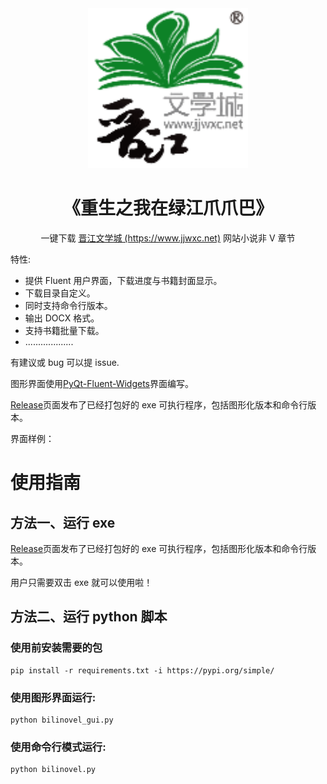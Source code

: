 <div align="center">
  <img src="assets/logo.png" width="256"/> 
</div>

<h1 align="center">
  《重生之我在绿江爪爪巴》
</h1>
<p align="center">
  一键下载
  <a href="https://www.jjwxc.net">晋江文学城 (https://www.jjwxc.net)</a> 
  网站小说非 V 章节
</p>

特性:

-   提供 Fluent 用户界面，下载进度与书籍封面显示。
-   下载目录自定义。
-   同时支持命令行版本。
-   输出 DOCX 格式。
-   支持书籍批量下载。
-   ...................

有建议或 bug 可以提 issue.

图形界面使用[PyQt-Fluent-Widgets](https://pyqt-fluent-widgets.readthedocs.io/en/latest/index.html)界面编写。

[Release]()页面发布了已经打包好的 exe 可执行程序，包括图形化版本和命令行版本。

界面样例：

<div align="center">
  <!--img src="post/example1.png" width="400"/>
  <img src="post/example2.png" width="400"/-->
</div>

# 使用指南

## 方法一、运行 exe

[Release]()页面发布了已经打包好的 exe 可执行程序，包括图形化版本和命令行版本。

用户只需要双击 exe 就可以使用啦！

## 方法二、运行 python 脚本

### 使用前安装需要的包

```
pip install -r requirements.txt -i https://pypi.org/simple/
```

### 使用图形界面运行:

```
python bilinovel_gui.py
```

### 使用命令行模式运行:

```
python bilinovel.py
```
